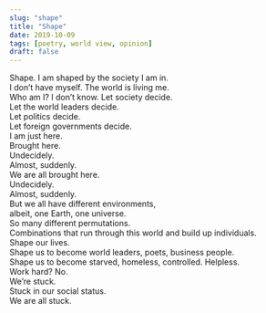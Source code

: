 ```yaml
---
slug: "shape"
title: "Shape"
date: 2019-10-09
tags: [poetry, world view, opinion]
draft: false
---
```


Shape. I am shaped by the society I am in. <br/>
I don’t have myself. The world is living me. <br/>
Who am I? I don’t know. Let society decide. <br/>
Let the world leaders decide. <br/>
Let politics decide. <br/>
Let foreign governments decide. <br/>
I am just here. <br/>
Brought here. <br/>
Undecidely. <br/>
Almost, suddenly. <br/>
We are all brought here. <br/>
Undecidely. <br/>
Almost, suddenly. <br/>
But we all have different environments, <br/>
albeit, one Earth, one universe. <br/>
So many different permutations. <br/>
Combinations that run through this world and build up individuals. <br/>
Shape our lives. <br/>
Shape us to become world leaders, poets, business people. <br/>
Shape us to become starved, homeless, controlled. Helpless. <br/>
Work hard? No. <br/>
We’re stuck. <br/>
Stuck in our social status. <br/>
We are all stuck.
